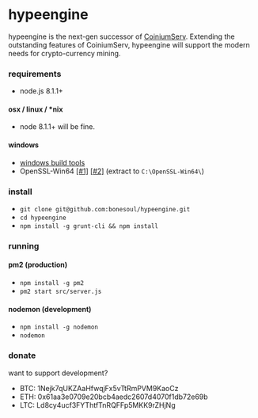 # hypeengine
hypeengine is the next-gen successor of [CoiniumServ](https://github.com/bonesoul/coiniumserv). Extending the outstanding features of CoiniumServ, hypeengine will support the modern needs for crypto-currency mining.

### requirements
* node.js 8.1.1+

#### osx / linux / \*nix
* node 8.1.1+ will be fine.

#### windows
* [windows build tools](https://github.com/felixrieseberg/windows-build-tools)
* OpenSSL-Win64 [[#1]](http://slproweb.com/products/Win32OpenSSL.html) [[#2]](https://indy.fulgan.com/SSL/) (extract to `C:\OpenSSL-Win64\`)

### install
* `git clone git@github.com:bonesoul/hypeengine.git`
* `cd hypeengine`
* `npm install -g grunt-cli && npm install`

### running

#### pm2 (production)

* `npm install -g pm2`
* `pm2 start src/server.js`

#### nodemon (development)

* `npm install -g nodemon`
* `nodemon`

### donate

want to support development?

* BTC: 1Nejk7qUKZAaHfwqjFx5vTtRmPVM9KaoCz
* ETH: 0x61aa3e0709e20bcb4aedc2607d4070f1db72e69b
* LTC: Ld8cy4ucf3FYThtfTnRQFFp5MKK9rZHjNg
